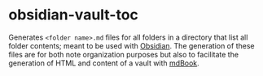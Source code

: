 # obsidian-vault-toc

Generates `<folder name>.md` files for all folders in a directory that list all folder contents; 
meant to be used with [Obsidian](https://obsidian.md). The generation of these files are for
both note organization purposes but also to facilitate the generation of HTML and content of a 
vault with [mdBook](https://rust-lang.github.io/mdBook/).